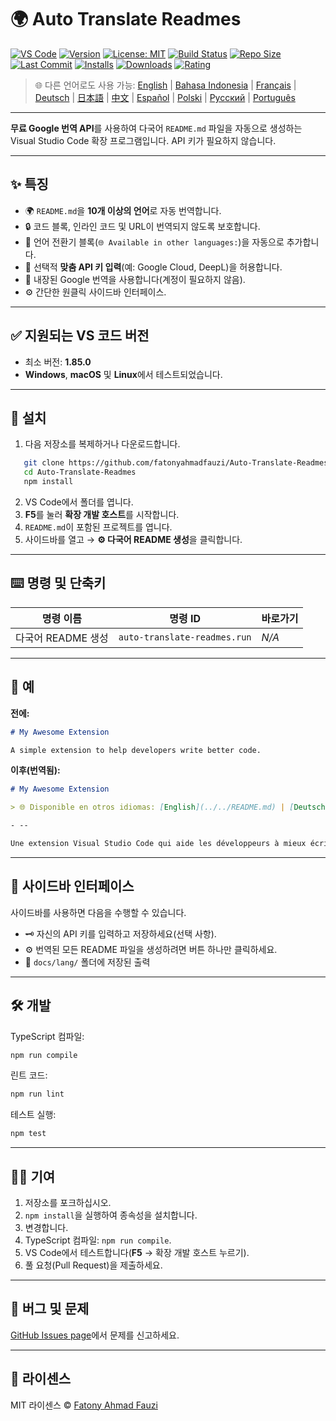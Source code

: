 # 🌍 Auto Translate Readmes

[![VS Code](https://img.shields.io/badge/VS%20Code-1.85.0+-blue.svg)](https://code.visualstudio.com/)
[![Version](https://img.shields.io/github/v/release/fatonyahmadfauzi/Auto-Translate-Readmes?color=blue.svg)](https://github.com/fatonyahmadfauzi/Auto-Translate-Readmes/releases)
[![License: MIT](https://img.shields.io/github/license/fatonyahmadfauzi/Auto-Translate-Readmes?color=green.svg)](LICENSE)
[![Build Status](https://github.com/fatonyahmadfauzi/Auto-Translate-Readmes/actions/workflows/main.yml/badge.svg)](https://github.com/fatonyahmadfauzi/Auto-Translate-Readmes/actions)
[![Repo Size](https://img.shields.io/github/repo-size/fatonyahmadfauzi/Auto-Translate-Readmes?color=yellow.svg)](https://github.com/fatonyahmadfauzi/Auto-Translate-Readmes)
[![Last Commit](https://img.shields.io/github/last-commit/fatonyahmadfauzi/Auto-Translate-Readmes?color=brightgreen.svg)](https://github.com/fatonyahmadfauzi/Auto-Translate-Readmes/commits/main)
[![Installs](https://vsmarketplacebadges.dev/installs-short/fatonyahmadfauzi.auto-translate-readmes.svg)](https://marketplace.visualstudio.com/items?itemName=fatonyahmadfauzi.auto-translate-readmes)
[![Downloads](https://vsmarketplacebadges.dev/downloads-short/fatonyahmadfauzi.auto-translate-readmes.svg)](https://marketplace.visualstudio.com/items?itemName=fatonyahmadfauzi.auto-translate-readmes)
[![Rating](https://vsmarketplacebadges.dev/rating-short/fatonyahmadfauzi.auto-translate-readmes.svg)](https://marketplace.visualstudio.com/items?itemName=fatonyahmadfauzi.auto-translate-readmes)

> 🌐 다른 언어로도 사용 가능: [English](../../README.md) | [Bahasa Indonesia](README-ID.md) | [Français](README-FR.md) | [Deutsch](README-DE.md) | [日本語](README-JP.md) | [中文](README-ZH.md) | [Español](README-ES.md) | [Polski](README-PL.md) | [Русский](README-RU.md) | [Português](README-PT.md)

---

**무료 Google 번역 API**를 사용하여 다국어 `README.md` 파일을 자동으로 생성하는 Visual Studio Code 확장 프로그램입니다. API 키가 필요하지 않습니다.

- --

## ✨ 특징

- 🌍 `README.md`을 **10개 이상의 언어**로 자동 번역합니다.
- 🔒 코드 블록, 인라인 코드 및 URL이 번역되지 않도록 보호합니다.
- 💬 언어 전환기 블록(`🌐 Available in other languages:`)을 자동으로 추가합니다.
- 💾 선택적 **맞춤 API 키 입력**(예: Google Cloud, DeepL)을 허용합니다.
- 🧠 내장된 Google 번역을 사용합니다(계정이 필요하지 않음).
- ⚙️ 간단한 원클릭 사이드바 인터페이스.

- --

## ✅ 지원되는 VS 코드 버전

- 최소 버전: **1.85.0**
- **Windows**, **macOS** 및 **Linux**에서 테스트되었습니다.

- --

## 🧩 설치

1. 다음 저장소를 복제하거나 다운로드합니다.
```bash
   git clone https://github.com/fatonyahmadfauzi/Auto-Translate-Readmes.git
   cd Auto-Translate-Readmes
   npm install
   ```
2. VS Code에서 폴더를 엽니다.
3. **F5**를 눌러 **확장 개발 호스트**를 시작합니다.
4. `README.md`이 포함된 프로젝트를 엽니다.
5. 사이드바를 열고 → **⚙️ 다국어 README 생성**을 클릭합니다.

- --

## ⌨️ 명령 및 단축키

|명령 이름 |명령 ID |바로가기 |
|---------------- |--------------- |-------- |
|다국어 README 생성 |`auto-translate-readmes.run` |_N/A_ |

- --

## 🧠 예

**전에:**

```md
# My Awesome Extension

A simple extension to help developers write better code.
```

**이후(번역됨):**

```md
# My Awesome Extension

> 🌐 Disponible en otros idiomas: [English](../../README.md) | [Deutsch](README-DE.md) | [Français](README-FR.md)

- --

Une extension Visual Studio Code qui aide les développeurs à mieux écrire du code.
```

- --

## 🧠 사이드바 인터페이스

사이드바를 사용하면 다음을 수행할 수 있습니다.

- 🗝️ 자신의 API 키를 입력하고 저장하세요(선택 사항).
- ⚙️ 번역된 모든 README 파일을 생성하려면 버튼 하나만 클릭하세요.
- 📁 `docs/lang/` 폴더에 저장된 출력

- --

## 🛠️ 개발

TypeScript 컴파일:

```bash
npm run compile
```

린트 코드:

```bash
npm run lint
```

테스트 실행:

```bash
npm test
```

- --

## 🧑‍💻 기여

1. 저장소를 포크하십시오.
2. `npm install`을 실행하여 종속성을 설치합니다.
3. 변경합니다.
4. TypeScript 컴파일: `npm run compile`.
5. VS Code에서 테스트합니다(**F5** → 확장 개발 호스트 누르기).
6. 풀 요청(Pull Request)을 제출하세요.

- --

## 🐞 버그 및 문제

[GitHub Issues page](https://github.com/fatonyahmadfauzi/Auto-Translate-Readmes/issues)에서 문제를 신고하세요.

- --

## 🧾 라이센스

MIT 라이센스 © [Fatony Ahmad Fauzi](../../LICENSE)
